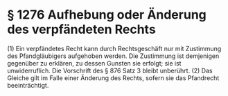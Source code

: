 # § 1276 Aufhebung oder Änderung des verpfändeten Rechts
(1) Ein verpfändetes Recht kann durch Rechtsgeschäft nur mit Zustimmung des Pfandgläubigers aufgehoben werden. Die Zustimmung ist demjenigen gegenüber zu erklären, zu dessen Gunsten sie erfolgt; sie ist unwiderruflich. Die Vorschrift des § 876 Satz 3 bleibt unberührt.
(2) Das Gleiche gilt im Falle einer Änderung des Rechts, sofern sie das Pfandrecht beeinträchtigt.